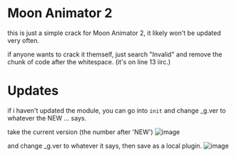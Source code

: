 # Moon Animator 2
this is just a simple crack for Moon Animator 2, it likely won't be updated very often.

if anyone wants to crack it themself, just search "Invalid" and remove the chunk of code after the whitespace. (it's on line 13 iirc.)

# Updates
if i haven't updated the module, you can go into `init` and change _g.ver to whatever the NEW ... says.

take the current version (the number after 'NEW')
![image](https://github.com/2garlicbread/moon-animator-2/assets/155115950/74406981-2859-4017-b768-8f7cdcf2176f)

and change _g.ver to whatever it says, then save as a local plugin.
![image](https://github.com/2garlicbread/moon-animator-2/assets/155115950/beb81add-d0fc-4dff-b4cc-5454856eda22)
